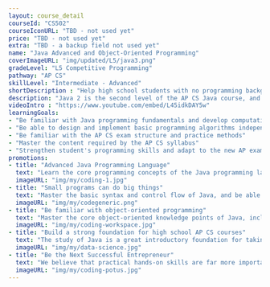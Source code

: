 ```yaml
---
layout: course_detail
courseId: "CS502"
courseIconURL: "TBD - not used yet"
price: "TBD - not used yet"
extra: "TBD - a backup field not used yet"
name: "Java Advanced and Object-Oriented Programming"
coverImageURL: "img/updated/L5/java3.png"
gradeLevel: "L5 Competitive Programming"
pathway: "AP CS"
skillLevel: "Intermediate - Advanced"
shortDescription : "Help high school students with no programming background to prepare for AP CS courses and exams to understand the solid programming fundamentals they need"
description: "Java 2 is the second level of the AP CS Java course, and the main goal is to learn the core object-oriented knowledge points of Java, including classes, objects, inheritance, interfaces, polymorphism, and other exam topics. Completing Java 2 will finish all the knowledge points required for the AP CS Java exam and build the foundation for the following AP CS Java preparation questions."
videoIntro : "https://www.youtube.com/embed/L45idkDAY5w"
learningGoals:
- "Be familiar with Java programming fundamentals and develop computational thinking"
- "Be able to design and implement basic programming algorithms independently"
- "Be familiar with the AP CS exam structure and practice methods"
- "Master the content required by the AP CS syllabus"
- "Strengthen student's programming skills and adapt to the new AP exam requirements"
promotions:
- title: "Advanced Java Programming Language"
  text: "Learn the core programming concepts of the Java programming language, train logical thinking skills, and develop the programming mindset."
  imageURL: "img/my/coding-1.jpg"
- title: "Small programs can do big things"
  text: "Master the basic syntax and control flow of Java, and be able to program basic Java applications independently as required."
  imageURL: "img/my/codegeneric.png"
- title: "Be familiar with object-oriented programming"
  text: "Master the core object-oriented knowledge points of Java, including classes, objects, inheritance, interfaces, polymorphism, and other exam topics."
  imageURL: "img/my/coding-workspace.jpg"
- title: "Build a strong foundation for high school AP CS courses"
  text: "The study of Java is a great introductory foundation for taking high school AP CS A courses and can help students easily transition to the Java programming language required for AP CS A."
  imageURL: "img/my/data-science.jpg"
- title: "Be the Next Successful Entrepreneur"
  text: "We believe that practical hands-on skills are far more important than theoretical knowledge. Every class is set up to provide students with the ability to solve specific real-world problems through programming. At the same time, we will teach students about STEM entrepreneurship so that they learn how to take an idea and turn it into reality through hard work."
  imageURL: "img/my/coding-potus.jpg"
---
```

